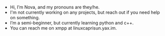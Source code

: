 - Hi, I’m Nova, and my pronouns are they/he.
- I'm not currently working on any projects, but reach out if you need help on something.
- I’m a semi-beginner, but currently learning python and c++. 
- You can reach me on xmpp at linuxcaprisun.yax.im.
